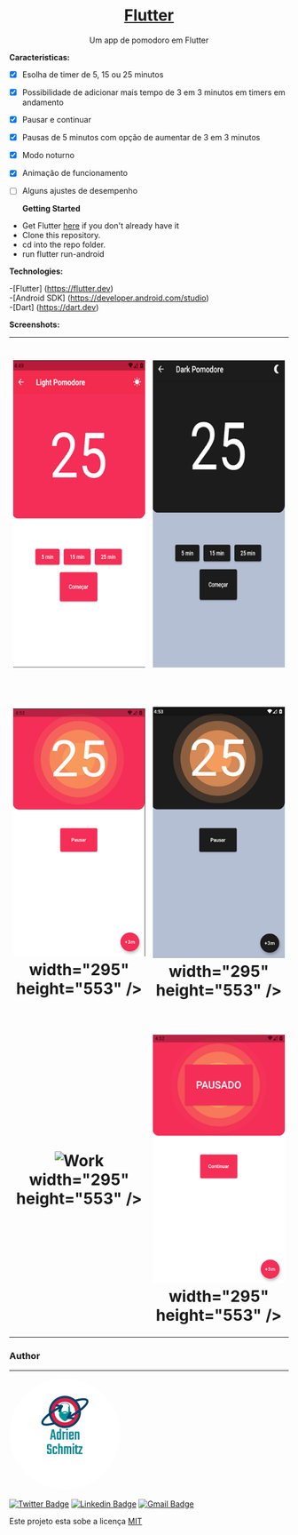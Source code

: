 <h1 align="center">
    <a href="https://flutter.dev/"> Flutter</a>
</h1>
<p align="center"> Um app de pomodoro em Flutter</p>


<b>Caracteristicas:</b>

- [x] Esolha de timer de 5, 15 ou 25 minutos
- [x] Possibilidade de adicionar mais tempo de 3 em 3 minutos em timers em andamento
- [x] Pausar e continuar
- [x] Pausas de 5 minutos com opção de aumentar de 3 em 3 minutos
- [x] Modo noturno
- [x] Animação de funcionamento
- [ ] Alguns ajustes de desempenho



  <b>Getting Started</b>

- Get Flutter <a href="https://flutter.dev" rel="nofollow">here</a> if you don't already have it
- Clone this repository.
- cd into the repo folder.
- run flutter run-android

<b>Technologies:</b>

 -[Flutter] (<a href="https://flutter.dev" rel="nofollow">https://flutter.dev</a>)<br/>
 -[Android SDK] (<a href="https://developer.android.com/studio" rel="nofollow">https://developer.android.com/studio</a>)<br/>
 -[Dart] (<a href="https://dart.dev" rel="nofollow">https://dart.dev</a>)
 

<b>Screenshots:</b>

 <table style="width:100%">
  <tr>
    <td><h1 align="center">
  <img alt="Profile Page" title="Profile Page" src="screenshots/homepagelight.png"  width="295" height="553" />
</h1></td>
    <td><h1 align="center">
  <img alt="School" title="School" src="screenshots/homepagedark.png" width="295" height="553" />
</h1></td> 
    </tr>
      <tr>
    <td><h1 align="center">
  <img alt="Work" title="Work" src="screenshots/timerlight.png" /> width="295" height="553" />
</h1></td>
           <td><h1 align="center">
  <img alt="Work" title="Work" src="screenshots/timerdark.png" /> width="295" height="553" />
</h1></td>
  </tr>
      <tr>
    <td><h1 align="center">
  <img alt="Work" title="Work" ssrc="screenshots/pauselight.png"/> width="295" height="553" />
</h1></td>
           <td><h1 align="center">
  <img alt="Work" title="Work" src="screenshots/timerlightpausado.png" /> width="295" height="553" />
</h1></td>
  </tr>
 </table>
 
 
### Author
---

 <img style="border-radius: 50%;" src="screenshots/adrien_logo.png" alt=""/>
 
[![Twitter Badge](https://img.shields.io/badge/-@adrienschmitz-1ca0f1?style=flat-square&labelColor=1ca0f1&logo=twitter&logoColor=white&link=https://twitter.com/adrienschmitz)](https://twitter.com/adrienschmitz) [![Linkedin Badge](https://img.shields.io/badge/-adrienschmitz-blue?style=flat-square&logo=Linkedin&logoColor=white&link=https://www.linkedin.com/in/adrienschmitz/)](https://www.linkedin.com/in/adrienschmitz/) 
[![Gmail Badge](https://img.shields.io/badge/-adriens.schmitz@gmail.com-c14438?style=flat-square&logo=Gmail&logoColor=white&link=mailto:adrien.schmitz@gmail.com)](mailto:adrien.schmitz@gmail.com)

Este projeto esta sobe a licença <a href="https://https://github.com/adrienschmitz/pomodore_timer/blob/master/LICENSE">MIT</a>
